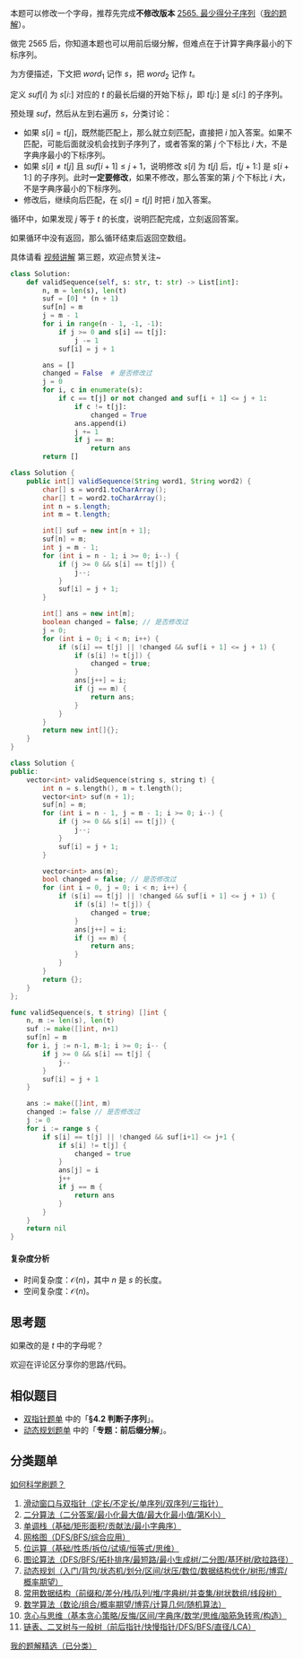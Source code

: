 本题可以修改一个字母，推荐先完成**不修改版本** [2565. 最少得分子序列](https://leetcode.cn/problems/subsequence-with-the-minimum-score/)（[我的题解](https://leetcode.cn/problems/subsequence-with-the-minimum-score/solutions/2107010/qian-hou-zhui-fen-jie-san-zhi-zhen-pytho-6cmr/)）。

做完 2565 后，你知道本题也可以用前后缀分解，但难点在于计算字典序最小的下标序列。

为方便描述，下文把 $\textit{word}_1$ 记作 $s$，把 $\textit{word}_2$ 记作 $t$。

定义 $\textit{suf}[i]$ 为 $s[i:]$ 对应的 $t$ 的最长后缀的开始下标 $j$，即 $t[j:]$ 是 $s[i:]$ 的子序列。

预处理 $\textit{suf}$，然后从左到右遍历 $s$，分类讨论：

- 如果 $s[i]=t[j]$，既然能匹配上，那么就立刻匹配，直接把 $i$ 加入答案。如果不匹配，可能后面就没机会找到子序列了，或者答案的第 $j$ 个下标比 $i$ 大，不是字典序最小的下标序列。
- 如果 $s[i]\ne t[j]$ 且 $\textit{suf}[i+1]\le j+1$，说明修改 $s[i]$ 为 $t[j]$ 后，$t[j+1:]$ 是 $s[i+1:]$ 的子序列。此时**一定要修改**，如果不修改，那么答案的第 $j$ 个下标比 $i$ 大，不是字典序最小的下标序列。
- 修改后，继续向后匹配，在 $s[i]=t[j]$ 时把 $i$ 加入答案。

循环中，如果发现 $j$ 等于 $t$ 的长度，说明匹配完成，立刻返回答案。

如果循环中没有返回，那么循环结束后返回空数组。

具体请看 [视频讲解](https://www.bilibili.com/video/BV1bjxyewEQV/) 第三题，欢迎点赞关注~

```py [sol-Python3]
class Solution:
    def validSequence(self, s: str, t: str) -> List[int]:
        n, m = len(s), len(t)
        suf = [0] * (n + 1)
        suf[n] = m
        j = m - 1
        for i in range(n - 1, -1, -1):
            if j >= 0 and s[i] == t[j]:
                j -= 1
            suf[i] = j + 1

        ans = []
        changed = False  # 是否修改过
        j = 0
        for i, c in enumerate(s):
            if c == t[j] or not changed and suf[i + 1] <= j + 1:
                if c != t[j]:
                    changed = True
                ans.append(i)
                j += 1
                if j == m:
                    return ans
        return []
```

```java [sol-Java]
class Solution {
    public int[] validSequence(String word1, String word2) {
        char[] s = word1.toCharArray();
        char[] t = word2.toCharArray();
        int n = s.length;
        int m = t.length;

        int[] suf = new int[n + 1];
        suf[n] = m;
        int j = m - 1;
        for (int i = n - 1; i >= 0; i--) {
            if (j >= 0 && s[i] == t[j]) {
                j--;
            }
            suf[i] = j + 1;
        }

        int[] ans = new int[m];
        boolean changed = false; // 是否修改过
        j = 0;
        for (int i = 0; i < n; i++) {
            if (s[i] == t[j] || !changed && suf[i + 1] <= j + 1) {
                if (s[i] != t[j]) {
                    changed = true;
                }
                ans[j++] = i;
                if (j == m) {
                    return ans;
                }
            }
        }
        return new int[]{};
    }
}
```

```cpp [sol-C++]
class Solution {
public:
    vector<int> validSequence(string s, string t) {
        int n = s.length(), m = t.length();
        vector<int> suf(n + 1);
        suf[n] = m;
        for (int i = n - 1, j = m - 1; i >= 0; i--) {
            if (j >= 0 && s[i] == t[j]) {
                j--;
            }
            suf[i] = j + 1;
        }

        vector<int> ans(m);
        bool changed = false; // 是否修改过
        for (int i = 0, j = 0; i < n; i++) {
            if (s[i] == t[j] || !changed && suf[i + 1] <= j + 1) {
                if (s[i] != t[j]) {
                    changed = true;
                }
                ans[j++] = i;
                if (j == m) {
                    return ans;
                }
            }
        }
        return {};
    }
};
```

```go [sol-Go]
func validSequence(s, t string) []int {
	n, m := len(s), len(t)
	suf := make([]int, n+1)
	suf[n] = m
	for i, j := n-1, m-1; i >= 0; i-- {
		if j >= 0 && s[i] == t[j] {
			j--
		}
		suf[i] = j + 1
	}

	ans := make([]int, m)
	changed := false // 是否修改过
	j := 0
	for i := range s {
		if s[i] == t[j] || !changed && suf[i+1] <= j+1 {
			if s[i] != t[j] {
				changed = true
			}
			ans[j] = i
			j++
			if j == m {
				return ans
			}
		}
	}
	return nil
}
```

#### 复杂度分析

- 时间复杂度：$\mathcal{O}(n)$，其中 $n$ 是 $s$ 的长度。
- 空间复杂度：$\mathcal{O}(n)$。

## 思考题

如果改的是 $t$ 中的字母呢？

欢迎在评论区分享你的思路/代码。

## 相似题目

- [双指针题单](https://leetcode.cn/circle/discuss/0viNMK/) 中的「**§4.2 判断子序列**」。
- [动态规划题单](https://leetcode.cn/circle/discuss/tXLS3i/) 中的「**专题：前后缀分解**」。

## 分类题单

[如何科学刷题？](https://leetcode.cn/circle/discuss/RvFUtj/)

1. [滑动窗口与双指针（定长/不定长/单序列/双序列/三指针）](https://leetcode.cn/circle/discuss/0viNMK/)
2. [二分算法（二分答案/最小化最大值/最大化最小值/第K小）](https://leetcode.cn/circle/discuss/SqopEo/)
3. [单调栈（基础/矩形面积/贡献法/最小字典序）](https://leetcode.cn/circle/discuss/9oZFK9/)
4. [网格图（DFS/BFS/综合应用）](https://leetcode.cn/circle/discuss/YiXPXW/)
5. [位运算（基础/性质/拆位/试填/恒等式/思维）](https://leetcode.cn/circle/discuss/dHn9Vk/)
6. [图论算法（DFS/BFS/拓扑排序/最短路/最小生成树/二分图/基环树/欧拉路径）](https://leetcode.cn/circle/discuss/01LUak/)
7. [动态规划（入门/背包/状态机/划分/区间/状压/数位/数据结构优化/树形/博弈/概率期望）](https://leetcode.cn/circle/discuss/tXLS3i/)
8. [常用数据结构（前缀和/差分/栈/队列/堆/字典树/并查集/树状数组/线段树）](https://leetcode.cn/circle/discuss/mOr1u6/)
9. [数学算法（数论/组合/概率期望/博弈/计算几何/随机算法）](https://leetcode.cn/circle/discuss/IYT3ss/)
10. [贪心与思维（基本贪心策略/反悔/区间/字典序/数学/思维/脑筋急转弯/构造）](https://leetcode.cn/circle/discuss/g6KTKL/)
11. [链表、二叉树与一般树（前后指针/快慢指针/DFS/BFS/直径/LCA）](https://leetcode.cn/circle/discuss/K0n2gO/)

[我的题解精选（已分类）](https://github.com/EndlessCheng/codeforces-go/blob/master/leetcode/SOLUTIONS.md)
